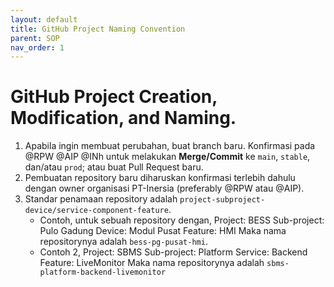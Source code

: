 ```yaml
---
layout: default
title: GitHub Project Naming Convention
parent: SOP
nav_order: 1
---
```

# GitHub Project Creation, Modification, and Naming.
1. Apabila ingin membuat perubahan, buat branch baru. Konfirmasi pada @RPW @AIP @INh untuk melakukan **Merge/Commit** ke `main`, `stable`, dan/atau `prod`; atau buat Pull Request baru.
2. Pembuatan repository baru diharuskan konfirmasi terlebih dahulu dengan owner organisasi PT-Inersia (preferably @RPW atau @AIP).
3. Standar penamaan repository adalah `project-subproject-device/service-component-feature`.
	- Contoh, untuk sebuah repository dengan,
	   Project: BESS
	   Sub-project: Pulo Gadung
	   Device: Modul Pusat
	   Feature: HMI
	   Maka nama repositorynya adalah `bess-pg-pusat-hmi`.
	- Contoh 2,
	  Project: SBMS
	  Sub-project: Platform
	  Service: Backend
	  Feature: LiveMonitor
	  Maka nama repositorynya adalah `sbms-platform-backend-livemonitor`
